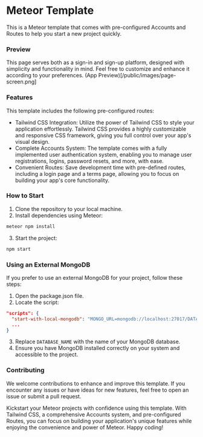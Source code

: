 # Meteor Template

This is a Meteor template that comes with pre-configured Accounts and Routes to help you start a new project quickly.

### Preview

This page serves both as a sign-in and sign-up platform, designed with simplicity and functionality in mind. Feel free to customize and enhance it according to your preferences.
(App Preview)[/public/images/page-screen.png]



### Features
This template includes the following pre-configured routes:

* Tailwind CSS Integration: Utilize the power of Tailwind CSS to style your application effortlessly. Tailwind CSS provides a highly customizable and responsive CSS framework, giving you full control over your app's visual design.
* Complete Accounts System: The template comes with a fully implemented user authentication system, enabling you to manage user registrations, logins, password resets, and more, with ease.
* Convenient Routes: Save development time with pre-defined routes, including a login page and a terms page, allowing you to focus on building your app's core functionality.

### How to Start

1. Clone the repository to your local machine.
2. Install dependencies using Meteor:
```bash
meteor npm install
```
3. Start the project:
```bash
npm start
```

### Using an External MongoDB

If you prefer to use an external MongoDB for your project, follow these steps:

1. Open the package.json file.
2. Locate the script:
```json
"scripts": {
  "start-with-local-mongodb": "MONGO_URL=mongodb://localhost:27017/DATABASE_NAME",
  ...
}
```
3. Replace `DATABASE_NAME` with the name of your MongoDB database.
4. Ensure you have MongoDB installed correctly on your system and accessible to the project.



### Contributing
We welcome contributions to enhance and improve this template. If you encounter any issues or have ideas for new features, feel free to open an issue or submit a pull request.


Kickstart your Meteor projects with confidence using this template. With Tailwind CSS, a comprehensive Accounts system, and pre-configured Routes, you can focus on building your application's unique features while enjoying the convenience and power of Meteor. Happy coding!
